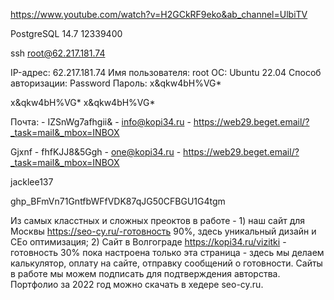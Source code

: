 https://www.youtube.com/watch?v=H2GCkRF9eko&ab_channel=UlbiTV   


PostgreSQL 14.7 
12339400


ssh root@62.217.181.74

IP-адрес:	62.217.181.74
Имя пользователя:	root
ОС:	Ubuntu 22.04
Способ авторизации:	Password
Пароль:	x&qkw4bH%VG*
 
x&qkw4bH%VG*
x&qkw4bH%VG*


Почта:
    - IZSnWg7afhgii&
    - info@kopi34.ru
    - https://web29.beget.email/?_task=mail&_mbox=INBOX

Gjxnf 
    - fhfKJJ8&5Ggh
    - one@kopi34.ru
    - https://web29.beget.email/?_task=mail&_mbox=INBOX

jacklee137

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


Из самых класстных и сложных преоктов в работе - 1) наш сайт для Москвы https://seo-cy.ru/-готовность 90%, здесь уникальный дизайн и СЕо оптимизация; 2) Сайт в Волгограде https://kopi34.ru/vizitki - готовность 30% пока настроена только эта страница - здесь мы делаем калькулятор, оплату на сайте, отправку сообщений о готовности. Сайты в работе мы можем подписать для подтверждения авторства. Портфолио за 2022 год можно скачать в хедере seo-cy.ru.